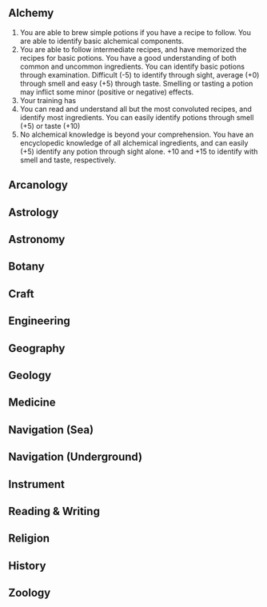 ## Alchemy
1.  You are able to brew simple potions if you have a recipe to follow. You are able to identify basic alchemical components. 
2.  You are able to follow intermediate recipes, and have memorized the recipes for basic potions. You have a good understanding of both common and uncommon ingredients. You can identify basic potions through examination. Difficult (-5) to identify through sight, average (+0) through smell and easy (+5) through taste. Smelling or tasting a potion may inflict some minor (positive or negative) effects.
3.  Your training has 
4.  You can read and understand all but the most convoluted recipes, and identify most ingredients. You can easily identify potions through smell (+5) or taste (+10)
5.  No alchemical knowledge is beyond your comprehension. You have an encyclopedic knowledge of all alchemical ingredients, and can easily (+5) identify any potion through sight alone. +10 and +15 to identify with smell and taste, respectively.

## Arcanology

## Astrology

## Astronomy

## Botany

## Craft

## Engineering

## Geography

## Geology

## Medicine

## Navigation (Sea)

## Navigation (Underground)

## Instrument

## Reading & Writing

## Religion

## History

## Zoology